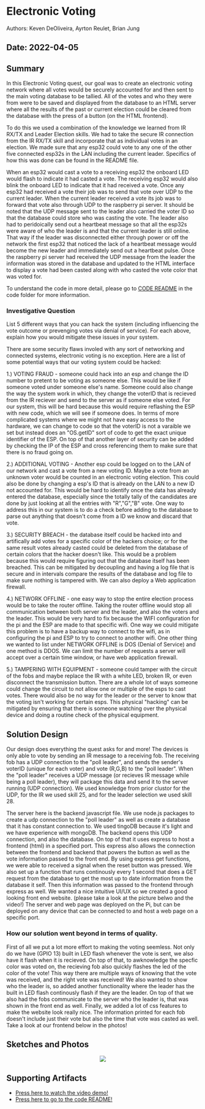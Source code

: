 # Electronic Voting
Authors: Keven DeOliveira, Ayrton Reulet, Brian Jung

Date: 2022-04-05
-----

## Summary

In this Electronic Voting quest, our goal was to create an electronic voting network where all votes would be securely accounted for and then sent to the main voting database to be tallied. All of the votes and who they were from were to be saved and displayed from the database to an HTML server where all the results of the past or current election could be cleared from the database with the press of a button (on the HTML frontend). 

To do this we used a combination of the knowledge we learned from IR RX/TX and Leader Election skills. We had to take the secure IR connection from the IR RX/TX skill and incorporate that as individual votes in an election. We made sure that any esp32 could vote to any one of the other five connected esp32s in the LAN including the current leader. Specifics of how this was done can be found in the README file. 

When an esp32 would cast a vote to a receiving esp32 the onboard LED would flash to indicate it had casted a vote. The receiving esp32 would also blink the onboard LED to indicate that it had received a vote. Once any esp32 had received a vote their job was to send that vote over UDP to the current leader. When the current leader received a vote its job was to forward that vote also through UDP to the raspberry pi server. It should be noted that the UDP message sent to the leader also carried the voter ID so that the database could store who was casting the vote. The leader also had to peridoically send out a heartbeat message so that all the esp32s were aware of who the leader is and that the current leader is still online. That way if the leader was disconnected either through power or off the network the first esp32 that noticed the lack of a heartbeat message would become the new leader and immediately send out a heartbeat pulse. Once the raspberry pi server had received the UDP message from the leader the information was stored in the database and updated to the HTML interface to display a vote had been casted along with who casted the vote color that was voted for.

To understand the code in more detail, please go to [CODE README](https://github.com/BU-EC444/Team13-DeOliveira-Jung-Reulet/blob/master/quest-4/code/README.md) in the code folder for more information. 


### Investigative Question
List 5 different ways that you can hack the system (including influencing the vote outcome or prevenging votes via denial of service). For each above, explain how you would mitigate these issues in your system.

There are some security flaws involed with any sort of networking and connected systems, electronic voting is no exception. Here are a list of some potential ways that our voting system could be hacked:

1.) VOTING FRAUD - someone could hack into an esp and change the ID number to pretent to be voting as someone else. This would be like if someone voted under someone else's name. Someone could also change the way the system work in which, they change the voterID that is recieved from the IR reciever and send to the server as if someone else voted. For our system, this will be hard because this would require reflashing the ESP with new code, which we will see if someone does. In terms of more complicated systems where we might not have easy access to the hardware, we can change to code so that the voterID is not a varaible we set but instead does an "OS.getID" sort of code to get the exact unique identifier of the ESP. On top of that another layer of security can be added by checking the IP of the ESP and cross referencing them to make sure that there is no fraud going on.

2.) ADDITIONAL VOTING - Another esp could be logged on to the LAN of our network and cast a vote from a new voting ID. Maybe a vote from an unknown voter would be counted in an electronic voting election. This could also be done by changing a esp's ID that is already on the LAN to a new ID not accounted for. This would be hard to identify once the data has already entered the database, especially since the totally tally of the candidates are done by just looking at all the entries with "R","G","B" vote. One way to address this in our system is to do a check before adding to the database to parse out anything that doesn't come from a ID we know and discard that vote.

3.) SECURITY BREACH - the database itself could be hacked into and artifically add votes for a specific color of the hackers choice; or for the same result votes already casted could be deleted from the database of certain colors that the hacker doesn't like. This would be a problem because this would require figuring out that the database itself has been breached. This can be mitigated by decoupling and having a log file that is secure and in intervals compare the results of the database and log file to make sure nothing is tampered with. We can also deploy a Web application firewall.

4.) NETWORK OFFLINE - one easy way to stop the entire election process would be to take the router offline. Taking the router offline would stop all communication between both server and the leader, and also the voters and the leader. This would be very hard to fix because the WIFI configuration for the pi and the ESP are made to that specific wifi. One way we could mitigate this problem is to have a backup way to connect to the wifi, as in configuring the pi and ESP to try to connect to another wifi. One other thing we wanted to list under NETWORK OFFLINE is DOS (Denial of Service) and one method is DDOS. We can limit the number of requests a server will accept over a certain time window, or have web application firewall.

5.) TAMPERING WITH EQUIPMENT - someone could tamper with the circuit of the fobs and maybe replace the IR with a white LED, broken IR, or even disconnect the transmission button. There are a whole lot of ways someone could change the circuit to not allow one or multiple of the esps to cast votes. There would also be no way for the leader or the server to know that the voting isn't working for certain esps. This physical "hacking" can be mitigated by ensuring that there is someone watching over the physical device and doing a routine check of the physical equipment.


## Solution Design

Our design does everything the quest asks for and more! The devices is only able to vote by sending an IR message to a receiving fob. The receiving fob has a UDP connection to the "poll leader", and sends the sender's voterID (unique for each voter) and vote (R,G,B) to the "poll leader". When the "poll leader" receives a UDP message (or recieves IR message while being a poll leader), they will package this data and send it to the server running (UDP connection). We used knowledge from prior clustor for the UDP, for the IR we used skill 25, and for the leader selection we used skill 28.

The server here is the backend javascript file. We use node.js packages to create a udp connection to the "poll leader" as well as create a database that it has constant connection to. We used tingoDB because it's light and we have experience with mongoDB. The backend opens this UDP connection, and also the database. On top of that it uses express to host a frontend (html) in a specified port. This express also allows the connection between the frontend and backend that powers the button as well as the vote information passed to the front end. By using express get functions, we were able to received a signal when the reset button was pressed. We also set up a function that runs continously every 1 second that does a GET request from the database to get the most up to date information from the database it self. Then this information was passed to the frontend through express as well. We wanted a nice intuitive UI/UX so we created a good looking front end website. (please take a look at the picture belwo and the video!) 
The server and web page was deployed on the Pi, but can be deployed on any device that can be connected to and host a web page on a specific port.

### How our solution went beyond in terms of quality.
First of all we put a lot more effort to making the voting seemless. Not only do we have (GPIO 13) built in LED flash whenever the vote is sent, we also have it flash when it is recieved. On top of that, to awknowledge the specfic color was voted on, the recieving fob also quickly flashes the led of the color of the vote! This way there are multiple ways of knowing that the vote was received, and the right vote was received!
We also wanted to show who the leader is, so added another functionality where the leader has the built in LED flash continously flash if they are the leader. On top of that we also had the fobs communicate to the server who the leader is, that was shown in the front end as well.
Finally, we added a lot of css features to make the website look really nice. The information printed for each fob doesn't include just their vote but also the time that vote was casted as well. Take a look at our frontend below in the photos!


## Sketches and Photos
<center> <img src="https://user-images.githubusercontent.com/65934595/162093197-9bc3da2d-c222-4bf6-b11c-ab3969a2653a.png"></img>
</center>  
<center> </center>


## Supporting Artifacts
- [Press here to watch the video demo!](https://drive.google.com/file/d/1_ilZExYNMJ1wD292D40Bi5A-SnDH0FJf/view)
- [Press here to go to the code README!](https://github.com/BU-EC444/Team13-DeOliveira-Jung-Reulet/blob/master/quest-4/code/README.md)

